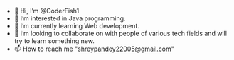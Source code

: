 - 👋 Hi, I’m @CoderFish1
- 👀 I’m interested in Java programming.
- 🌱 I’m currently learning Web development.
- 💞️ I’m looking to collaborate on with people of various tech fields and will try to learn something new.
- 📫 How to reach me "shreypandey22005@gmail.com"

<!---
CoderFish1/CoderFish1 is a ✨ special ✨ repository because its `README.md` (this file) appears on your GitHub profile.
You can click the Preview link to take a look at your changes.
--->
